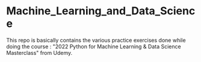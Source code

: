 # Machine_Learning_and_Data_Science

This repo is basically contains the various practice exercises done while doing the course : "2022 Python for Machine Learning & Data Science Masterclass" from Udemy.
